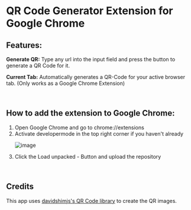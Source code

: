 <h1> QR Code Generator Extension for Google Chrome </h1>
<h2>Features: </h2>
<p><strong>Generate QR:</strong> Type any url into the input field and press the button to generate a QR Code for it.</p>
<p><strong>Current Tab:</strong> Automatically generates a QR-Code for your active browser tab. (Only works as a Google Chrome Extension)</p>
<br>
<h2>How to add the extension to Google Chrome:</h2>
<ol>
  <li>Open Google Chrome and go to chrome://extensions</li>
  <li>Activate developermode in the top right corner if you haven't already</li>
  
  ![image](https://github.com/user-attachments/assets/bee2a356-a478-4812-9da1-a92b38b18086)

  <li>Click the Load unpacked - Button and upload the repository</li>
  
</ol>

<br>
<h2>Credits</h2>
<p>This app uses <a href="https://github.com/davidshimjs/qrcodejs">davidshimjs's QR Code library</a> to create the QR images.</p>
